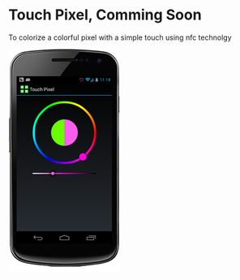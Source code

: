 Touch Pixel, Comming Soon
=========================

To colorize a colorful pixel with a simple touch using nfc technolgy

![preview](img/preview.png)
